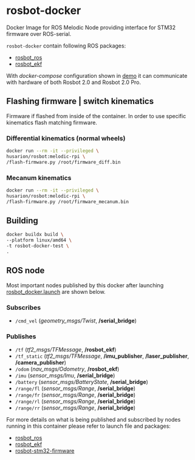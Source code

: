 # rosbot-docker

Docker Image for ROS Melodic Node providing interface for STM32 firmware over ROS-serial.

`rosbot-docker` contain following ROS packages:
- [rosbot_ros](https://github.com/husarion/rosbot_ros)
- [rosbot_ekf](https://github.com/husarion/rosbot_ekf)

With *docker-compose* configuration shown in [demo](./demo) it can communicate with hardware of both Rosbot 2.0 and Rosbot 2.0 Pro.

## Flashing firmware | switch kinematics

Firmware if flashed from inside of the container. In order to use specific kinematics flash matching firmware.

### Differential kinematics (normal wheels)

``` bash
docker run --rm -it --privileged \
husarion/rosbot:melodic-rpi \
/flash-firmware.py /root/firmware_diff.bin
```

### Mecanum kinematics

```bash
docker run --rm -it --privileged \
husarion/rosbot:melodic-rpi \
/flash-firmware.py /root/firmware_mecanum.bin
```

## Building

``` bash
docker buildx build \
--platform linux/amd64 \
-t rosbot-docker-test \
.
```

<!-- ## Configuring Orbbec Astra

In *docker-compose.yaml* you have to change `device` passed to docker. For more information refer to `astra-docker` [README.md](https://github.com/husarion/astra-docker) -->


## ROS node

Most important nodes published by this docker after launching [rosbot_docker.launch](https://github.com/husarion/rosbot_ros/blob/melodic/src/rosbot_bringup/launch/rosbot_docker.launch) are shown below.

### Subscribes

- `/cmd_vel` (*geometry_msgs/Twist*, **/serial_bridge**)

### Publishes

- `/tf` (*tf2_msgs/TFMessage*, **/rosbot_ekf**)
- `/tf_static` (*tf2_msgs/TFMessage*, **/imu_publisher**, **/laser_publisher**, **/camera_publisher**)
- `/odom` (*nav_msgs/Odometry*, **/rosbot_ekf**)
- `/imu` (*sensor_msgs/Imu*, **/serial_bridge**)
- `/battery` (*sensor_msgs/BatteryState*, **/serial_bridge**)
- `/range/fl` (*sensor_msgs/Range*, **/serial_bridge**)
- `/range/fr` (*sensor_msgs/Range*, **/serial_bridge**)
- `/range/rl` (*sensor_msgs/Range*, **/serial_bridge**)
- `/range/rr` (*sensor_msgs/Range*, **/serial_bridge**)

For more details on what is being published and subscribed by nodes running in this container please refer to launch file and packages:
- [rosbot_ros](https://github.com/husarion/rosbot_ros)
- [rosbot_ekf](https://github.com/husarion/rosbot_ekf)
- [rosbot-stm32-firmware](https://github.com/husarion/rosbot-stm32-firmware)